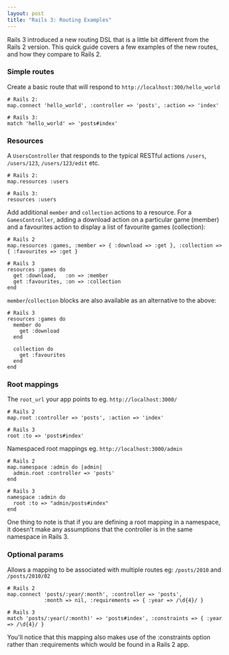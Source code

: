 ```yaml
---
layout: post
title: "Rails 3: Routing Examples"
---
```


Rails 3 introduced a new routing DSL that is a little bit different from the Rails 2 version. This quick guide covers a few examples of the new routes, and how they compare to Rails 2.

### Simple routes

Create a basic route that will respond to `http://localhost:300/hello_world`

    # Rails 2:
    map.connect 'hello_world', :controller => 'posts', :action => 'index'
    
    # Rails 3:
    match 'hello_world' => 'posts#index'

### Resources

A `UsersController` that responds to the typical RESTful actions `/users`, `/users/123`, `/users/123/edit` etc.

    # Rails 2:
    map.resources :users
    
    # Rails 3:
    resources :users

Add additional `member` and `collection` actions to a resource. For a `GamesController`, adding a download action on a particular game (member) and a favourites action to display a list of favourite games (collection):

    # Rails 2
    map.resources :games, :member => { :download => :get }, :collection => { :favourites => :get }
    
    # Rails 3
    resources :games do
      get :download,   :on => :member
      get :favourites, :on => :collection
    end

`member`/`collection` blocks are also available as an alternative to the above:

    # Rails 3
    resources :games do
      member do
        get :download
      end

      collection do
        get :favourites
      end
    end

### Root mappings
The `root_url` your app points to eg. `http://localhost:3000/`

    # Rails 2
    map.root :controller => 'posts', :action => 'index'

    # Rails 3
    root :to => 'posts#index'

Namespaced root mappings eg. `http://localhost:3000/admin`

    # Rails 2
    map.namespace :admin do |admin|
      admin.root :controller => 'posts'
    end
    
    # Rails 3
    namespace :admin do
      root :to => "admin/posts#index"
    end

One thing to note is that if you are defining a root mapping in a namespace, it doesn't make any assumptions that the controller is in the same namespace in Rails 3.

### Optional params
Allows a mapping to be associated with multiple routes eg: `/posts/2010` and `/posts/2010/02`

    # Rails 2
    map.connect 'posts/:year/:month', :controller => 'posts',
                :month => nil, :requirements => { :year => /\d{4}/ }

    # Rails 3
    match 'posts/:year(/:month)' => 'posts#index', :constraints => { :year => /\d{4}/ }

You'll notice that this mapping also makes use of the :constraints option rather than :requirements which would be found in a Rails 2 app.

